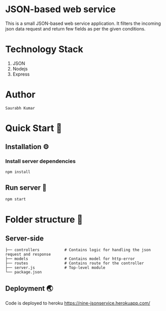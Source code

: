 # JSON-based web service

This is a small JSON-based web service application.
It filters the incoming json data request and return few fields as per the given conditions.

# Technology Stack

1. JSON
2. Nodejs
3. Express

# Author

    Saurabh Kumar

# Quick Start 🚀

## Installation ⚙️

### Install server dependencies

```bash
npm install
```

## Run server 🏁

```bash
npm start
```

# Folder structure 📁

## Server-side

    ├── controllers           # Contains logic for handling the json request and response
    ├── models                # Contains model for http-error
    ├── routes                # Contains route for the controller
    ├── server.js             # Top-level module
    └── package.json

## Deployment 🌏

Code is deployed to heroku https://nine-jsonservice.herokuapp.com/
